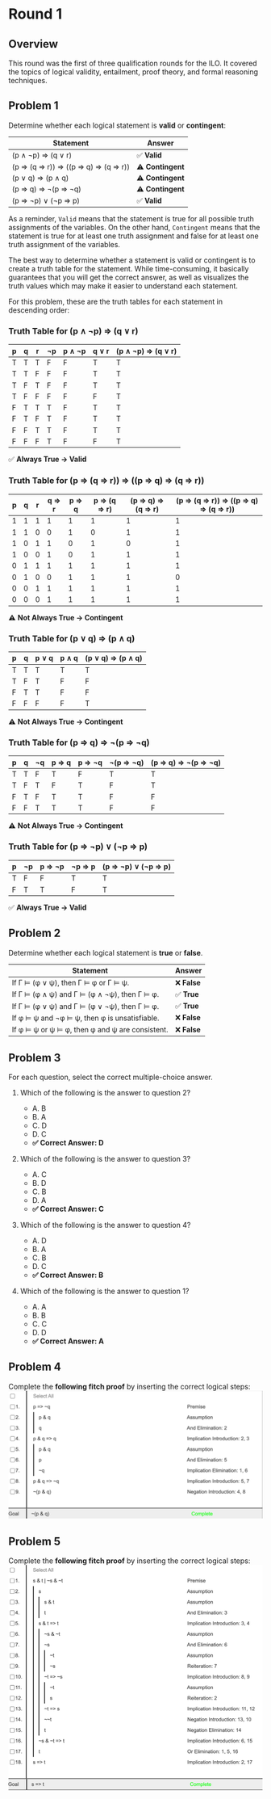 # Round 1
## Overview
This round was the first of three qualification rounds for the ILO. It covered the topics of logical validity, entailment, 
proof theory, and formal reasoning techniques. 

## Problem 1

Determine whether each logical statement is **valid** or **contingent**:

| Statement                           | Answer            |
|-------------------------------------|-------------------|
| (p ∧ ¬p) ⇒ (q ∨ r)                  | ✅ **Valid**       |
| (p ⇒ (q ⇒ r)) ⇒ ((p ⇒ q) ⇒ (q ⇒ r)) | ⚠️ **Contingent** |
| (p ∨ q) ⇒ (p ∧ q)                   | ⚠️ **Contingent** |
| (p ⇒ q) ⇒ ¬(p ⇒ ¬q)                 | ⚠️ **Contingent** |
| (p ⇒ ¬p) ∨ (¬p ⇒ p)                 | ✅ **Valid**       |

As a reminder, ```Valid``` means that the statement is true for all possible truth assignments of the variables. 
On the other hand, ```Contingent``` means that the statement is true for at least one truth assignment and false for 
at least one truth assignment of the variables.

The best way to determine whether a statement is valid or contingent is to create a truth table for the statement. 
While time-consuming, it basically guarantees that you will get the correct answer,
as well as visualizes the truth values 
which may make it easier to understand each statement. 

For this problem, these are the truth tables for each statement in descending order:

### Truth Table for (p ∧ ¬p) ⇒ (q ∨ r)

| p | q | r | ¬p | p ∧ ¬p | q ∨ r | (p ∧ ¬p) ⇒ (q ∨ r) |
|---|---|---|----|--------|-------|--------------------|
| T | T | T | F  | F      | T     | T                  |
| T | T | F | F  | F      | T     | T                  |
| T | F | T | F  | F      | T     | T                  |
| T | F | F | F  | F      | F     | T                  |
| F | T | T | T  | F      | T     | T                  |
| F | T | F | T  | F      | T     | T                  |
| F | F | T | T  | F      | T     | T                  |
| F | F | F | T  | F      | F     | T                  |

✅ **Always True → Valid**

### Truth Table for (p ⇒ (q ⇒ r)) ⇒ ((p ⇒ q) ⇒ (q ⇒ r))

| p | q | r | q ⇒ r | p ⇒ q | p ⇒ (q ⇒ r) | (p ⇒ q) ⇒ (q ⇒ r) | (p ⇒ (q ⇒ r)) ⇒ ((p ⇒ q) ⇒ (q ⇒ r)) |
|---|---|---|-------|-------|-------------|-------------------|-------------------------------------|
| 1 | 1 | 1 | 1     | 1     | 1           | 1                 | 1                                   |
| 1 | 1 | 0 | 0     | 1     | 0           | 1                 | 1                                   |
| 1 | 0 | 1 | 1     | 0     | 1           | 0                 | 1                                   |
| 1 | 0 | 0 | 1     | 0     | 1           | 1                 | 1                                   |
| 0 | 1 | 1 | 1     | 1     | 1           | 1                 | 1                                   |
| 0 | 1 | 0 | 0     | 1     | 1           | 1                 | 0                                   |
| 0 | 0 | 1 | 1     | 1     | 1           | 1                 | 1                                   |
| 0 | 0 | 0 | 1     | 1     | 1           | 1                 | 1                                   |

⚠️ **Not Always True → Contingent**

### Truth Table for (p ∨ q) ⇒ (p ∧ q)

| p | q | p ∨ q | p ∧ q | (p ∨ q) ⇒ (p ∧ q) |
|---|---|-------|-------|-------------------|
| T | T | T     | T     | T                 |
| T | F | T     | F     | F                 |
| F | T | T     | F     | F                 |
| F | F | F     | F     | T                 |

⚠️ **Not Always True → Contingent**

### Truth Table for (p ⇒ q) ⇒ ¬(p ⇒ ¬q)

| p | q | ¬q | p ⇒ q | p ⇒ ¬q | ¬(p ⇒ ¬q) | (p ⇒ q) ⇒ ¬(p ⇒ ¬q) |
|---|---|----|-------|--------|-----------|---------------------|
| T | T | F  | T     | F      | T         | T                   |
| T | F | T  | F     | T      | F         | T                   |
| F | T | F  | T     | T      | F         | F                   |
| F | F | T  | T     | T      | F         | F                   |

⚠️ **Not Always True → Contingent**

### Truth Table for (p ⇒ ¬p) ∨ (¬p ⇒ p)

| p | ¬p | p ⇒ ¬p | ¬p ⇒ p | (p ⇒ ¬p) ∨ (¬p ⇒ p) |
|---|----|--------|--------|---------------------|
| T | F  | F      | T      | T                   |
| F | T  | T      | F      | T                   |

✅ **Always True → Valid**

## Problem 2

Determine whether each logical statement is **true** or **false**.

| Statement                                       | Answer      |
|-------------------------------------------------|-------------|
| If Γ ⊨ (φ ∨ ψ), then Γ ⊨ φ or Γ ⊨ ψ.            | ❌ **False** |
| If Γ ⊨ (φ ∧ ψ) and Γ ⊨ (φ ∧ ¬ψ), then Γ ⊨ φ.    | ✅ **True**  |
| If Γ ⊨ (φ ∨ ψ) and Γ ⊨ (φ ∨ ¬ψ), then Γ ⊨ φ.    | ✅ **True**  |
| If φ ⊨ ψ and ¬φ ⊨ ψ, then φ is unsatisfiable.   | ❌ **False** |
| If φ ⊨ ψ or ψ ⊨ φ, then φ and ψ are consistent. | ❌ **False** |

## Problem 3

For each question, select the correct multiple-choice answer.

1. Which of the following is the answer to question 2?
    - A. B
    - B. A
    - C. D
    - D. C
    - **✅ Correct Answer: D**

2. Which of the following is the answer to question 3?
    - A. C
    - B. D
    - C. B
    - D. A
    - **✅ Correct Answer: C**

3. Which of the following is the answer to question 4?
    - A. D
    - B. A
    - C. B
    - D. C
    - **✅ Correct Answer: B**

4. Which of the following is the answer to question 1?
    - A. A
    - B. B
    - C. C
    - D. D
    - **✅ Correct Answer: A**

## Problem 4

Complete the **following fitch proof** by inserting the correct logical steps:
![img_1.png](img_1.png)

## Problem 5
Complete the **following fitch proof** by inserting the correct logical steps:
![img.png](img.png)